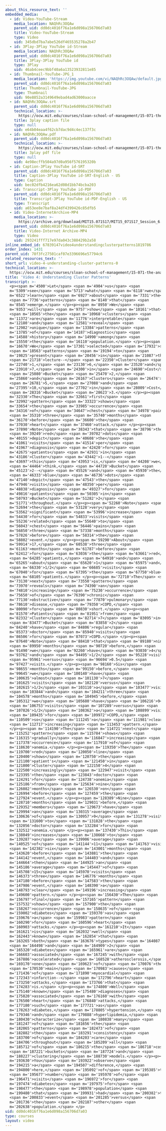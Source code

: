 ```yaml
---
about_this_resource_text: ''
embedded_media:
  - id: Video-YouTube-Stream
    media_location: NAQhRc3OQAw
    parent_uid: dd0dc4016f76a1e6d098a156706d7a03
    title: Video-YouTube-Stream
    type: Video
    uid: 345dbd7ba7abe526df465535278a2b47
  - id: 3Play-3Play YouTube id-Stream
    media_location: NAQhRc3OQAw
    parent_uid: dd0dc4016f76a1e6d098a156706d7a03
    title: 3Play-3Play YouTube id
    type: 3Play
    uid: 46ab4ceec9bbf40a6a13523932811e85
  - id: Thumbnail-YouTube-JPG_1
    media_location: 'https://img.youtube.com/vi/NAQhRc3OQAw/default.jpg'
    parent_uid: dd0dc4016f76a1e6d098a156706d7a03
    title: Thumbnail-YouTube-JPG
    type: Thumbnail
    uid: 90e8852a3149649ebad4ad63000aacce
  - id: NAQhRc3OQAw.srt
    parent_uid: dd0dc4016f76a1e6d098a156706d7a03
    technical_location: >-
      https://ocw.mit.edu/courses/sloan-school-of-management/15-071-the-analytics-edge-spring-2017/clustering/predictive-diagnosis-discovering-patterns-for-disease-detection/video-4-understanding-cluster-patterns/video-4-understanding-cluster-patterns-0/NAQhRc3OQAw.srt
    title: 3play caption file
    type: null
    uid: e64b04eaa4f62cb7dac9d4c4ec137f3c
  - id: NAQhRc3OQAw.pdf
    parent_uid: dd0dc4016f76a1e6d098a156706d7a03
    technical_location: >-
      https://ocw.mit.edu/courses/sloan-school-of-management/15-071-the-analytics-edge-spring-2017/clustering/predictive-diagnosis-discovering-patterns-for-disease-detection/video-4-understanding-cluster-patterns/video-4-understanding-cluster-patterns-0/NAQhRc3OQAw.pdf
    title: 3play pdf file
    type: null
    uid: 4e98ecffb504a97d0a956f576195320b
  - id: Caption-3Play YouTube id-SRT
    parent_uid: dd0dc4016f76a1e6d098a156706d7a03
    title: Caption-3Play YouTube id-SRT-English - US
    type: Caption
    uid: bec02dfb4216ea62d08d1bb74bcba203
  - id: Transcript-3Play YouTube id-PDF
    parent_uid: dd0dc4016f76a1e6d098a156706d7a03
    title: Transcript-3Play YouTube id-PDF-English - US
    type: Transcript
    uid: a653ee8e7baf8a24df4399426c85dfb5
  - id: Video-InternetArchive-MP4
    media_location: >-
      https://archive.org/download/MIT15.071S17/MIT15_071S17_Session_6.3.07_300k.mp4
    parent_uid: dd0dc4016f76a1e6d098a156706d7a03
    title: Video-Internet Archive-MP4
    type: Video
    uid: 293241fff717e97da043c388429b2a58
inline_embed_id: 67839147video4understandingclusterpatterns1819786
order_index: 1431
parent_uid: 78f3fc27501caf07e3396696e57794c6
related_resources_text: ''
short_url: video-4-understanding-cluster-patterns-0
technical_location: >-
  https://ocw.mit.edu/courses/sloan-school-of-management/15-071-the-analytics-edge-spring-2017/clustering/predictive-diagnosis-discovering-patterns-for-disease-detection/video-4-understanding-cluster-patterns/video-4-understanding-cluster-patterns-0
title: 'Video 4: Understanding Cluster Patterns'
transcript: >-
  <p><span m='4500'>Let</span> <span m='4904'>us</span> <span
  m='5309'>see</span> <span m='5713'>what</span> <span m='6118'>we</span> <span
  m='6522'>learn</span> <span m='6927'>about</span> <span m='7331'>the</span>
  <span m='7736'>patterns</span> <span m='8140'>that</span> <span
  m='8545'>emerge.</span> </p><p><span m='8950'>We</span> <span
  m='9353'>will</span> <span m='9757'>show</span> <span m='10161'>that</span>
  <span m='10565'>the</span> <span m='10968'>clusters</span> <span
  m='11372'>are</span> <span m='11776'>interpretable</span> <span
  m='12180'>and</span> <span m='12581'>reveal</span> <span
  m='12982'>unique</span> <span m='13384'>patterns</span> <span
  m='13785'>of</span> <span m='14187'>diagnostic</span> <span
  m='14588'>history</span> <span m='14990'>among</span> <span
  m='15550'>the</span> <span m='16110'>population.</span> </p><p><span
  m='16670'>We</span> <span m='17301'>selected</span> <span m='17932'>six</span>
  <span m='18563'>patterns</span> <span m='19194'>to</span> <span
  m='19825'>present</span> <span m='20456'>in</span> <span m='21087'>this</span>
  <span m='21718'>lecture--</span> <span m='22350'>Cluster</span> <span
  m='22740'>1,</span> <span m='23130'>6,</span> <span m='23520'>and</span> <span
  m='23910'>7,</span> <span m='24300'>in</span> <span m='24690'>Cost</span>
  <span m='25080'>Bucket</span> <span m='25470'>2,</span> <span
  m='25860'>and</span> <span m='26167'>Clusters</span> <span m='26474'>4,</span>
  <span m='26781'>5,</span> <span m='27088'>and</span> <span
  m='27395'>10,</span> <span m='27702'>in</span> <span m='28009'>Cost</span>
  <span m='28316'>Bucket</span> <span m='28623'>3.</span> </p><p><span
  m='32330'>The</span> <span m='32661'>first</span> <span
  m='32992'>pattern</span> <span m='33323'>shows</span> <span
  m='33654'>the</span> <span m='33985'>occurrence</span> <span
  m='34316'>of</span> <span m='34647'>chest</span> <span m='34978'>pain</span>
  <span m='35310'>three</span> <span m='35740'>months</span> <span
  m='36170'>before</span> <span m='36600'>the</span> <span
  m='37030'>heart</span> <span m='37460'>attack.</span> </p><p><span
  m='37890'>Note</span> <span m='38343'>that</span> <span m='38796'>the</span>
  <span m='39249'>red</span> <span m='39702'>dots</span> <span
  m='40155'>depict</span> <span m='40608'>the</span> <span
  m='41061'>visits</span> <span m='41514'>per</span> <span
  m='41967'>diagnosis</span> <span m='42420'>for</span> <span
  m='42675'>patients</span> <span m='42931'>in</span> <span
  m='43186'>Cluster</span> <span m='43442'>1--</span> <span
  m='43697'>this</span> <span m='43953'>is,</span> <span m='44208'>we</span>
  <span m='44464'>think,</span> <span m='44720'>Bucket</span> <span
  m='45123'>2--</span> <span m='45526'>and</span> <span m='45930'>the</span>
  <span m='46333'>blue</span> <span m='46736'>dots</span> <span
  m='47140'>depict</span> <span m='47543'>the</span> <span
  m='47946'>visits</span> <span m='48350'>per</span> <span
  m='48838'>diagnosis</span> <span m='49327'>for</span> <span
  m='49816'>patients</span> <span m='50305'>in</span> <span
  m='50793'>Bucket</span> <span m='51282'>2</span> <span
  m='51771'>throughout.</span> </p><p><span m='52260'>Note</span> <span
  m='52694'>the</span> <span m='53128'>very</span> <span
  m='53562'>significant</span> <span m='53996'>increase</span> <span
  m='54430'>for</span> <span m='54833'>visits</span> <span
  m='55236'>related</span> <span m='55640'>to</span> <span
  m='56043'>chest</span> <span m='56446'>pains</span> <span
  m='56850'>three</span> <span m='57338'>months</span> <span
  m='57826'>before</span> <span m='58314'>the</span> <span
  m='58802'>event.</span> </p><p><span m='59290'>About</span> <span
  m='59914'>17,</span> <span m='60538'>three</span> <span
  m='61163'>months</span> <span m='61787'>before</span> <span
  m='62412'>for</span> <span m='63036'>the</span> <span m='63661'>red</span>
  <span m='64285'>patients,</span> <span m='64910'>and</span> <span
  m='65265'>about</span> <span m='65620'>1</span> <span m='65975'>and</span>
  <span m='66330'>1/2</span> <span m='66685'>visits</span> <span
  m='67040'>for</span> <span m='67395'>the</span> <span m='67750'>blue</span>
  <span m='68105'>patients.</span> </p><p><span m='72710'>The</span> <span
  m='73130'>next</span> <span m='73550'>pattern</span> <span
  m='73970'>reveals</span> <span m='74390'>an</span> <span
  m='74810'>increasing</span> <span m='75230'>occurrence</span> <span
  m='75650'>of</span> <span m='76390'>chronic</span> <span
  m='77130'>obstructive</span> <span m='77870'>pulmonary</span> <span
  m='78610'>disease,</span> <span m='79350'>COPD,</span> <span
  m='80090'>for</span> <span m='80830'>short.</span> </p><p><span
  m='81570'>Patients</span> <span m='81951'>from</span> <span
  m='82332'>Cluster</span> <span m='82714'>7</span> <span m='83095'>in</span>
  <span m='83477'>Bucket</span> <span m='83858'>2</span> <span
  m='84240'>have</span> <span m='84806'>regular</span> <span
  m='85373'>doctor</span> <span m='85940'>visits</span> <span
  m='86506'>for</span> <span m='87073'>COPD.</span> </p><p><span
  m='87640'>Note</span> <span m='88410'>that</span> <span m='89180'>nine</span>
  <span m='89950'>months</span> <span m='90720'>before,</span> <span
  m='91490'>we</span> <span m='92260'>have</span> <span m='93030'>4</span> <span
  m='93762'>and</span> <span m='94495'>1/2</span> <span m='95228'>visits</span>
  <span m='95961'>versus</span> <span m='96694'>0.5</span> <span
  m='97427'>visits.</span> </p><p><span m='98160'>Six</span> <span
  m='98655'>months</span> <span m='99150'>before,</span> <span
  m='99645'>we</span> <span m='100140'>have</span> <span
  m='100635'>almost</span> <span m='101130'>7</span> <span
  m='101625'>visits</span> <span m='102120'>versus</span> <span
  m='102615'>1/2</span> <span m='103110'>a</span> <span m='103477'>visit,</span>
  <span m='103844'>and</span> <span m='104211'>three</span> <span
  m='104578'>months</span> <span m='104945'>before,</span> <span
  m='105312'>we</span> <span m='105680'>have</span> <span m='106216'>9</span>
  <span m='106753'>visits</span> <span m='107289'>versus</span> <span
  m='107826'>1/2</span> <span m='108362'>a</span> <span m='108899'>visit</span>
  <span m='109435'>for</span> <span m='109972'>COPD,</span> <span
  m='110509'>so</span> <span m='111245'>a</span> <span m='111981'>clear</span>
  <span m='112717'>increasing</span> <span m='113453'>pattern.</span>
  </p><p><span m='114190'>The</span> <span m='114721'>next</span> <span
  m='115252'>pattern</span> <span m='115784'>shows</span> <span
  m='116315'>gradually</span> <span m='116847'>increasing</span> <span
  m='117378'>occurrence</span> <span m='117910'>of</span> <span
  m='118630'>anemia.</span> </p><p><span m='119350'>The</span> <span
  m='119700'>red</span> <span m='120050'>line</span> <span
  m='120400'>shows</span> <span m='120750'>the</span> <span
  m='121100'>patient's</span> <span m='121450'>in</span> <span
  m='121800'>Cluster</span> <span m='122150'>4</span> <span
  m='122500'>increasingly</span> <span m='122947'>visit</span> <span
  m='123395'>the</span> <span m='123843'>doctor</span> <span
  m='124291'>for</span> <span m='124738'>anemia</span> <span
  m='125186'>from</span> <span m='125634'>nine</span> <span
  m='126082'>months</span> <span m='126530'>on</span> <span
  m='126994'>before</span> <span m='127459'>the</span> <span
  m='127924'>event.</span> </p><p><span m='128389'>Nine</span> <span
  m='128710'>months</span> <span m='129031'>before,</span> <span
  m='129352'>members</span> <span m='129673'>have</span> <span
  m='129994'>an</span> <span m='130315'>average</span> <span
  m='130636'>of</span> <span m='130957'>9</span> <span m='131278'>visits</span>
  <span m='131600'>to</span> <span m='131828'>the</span> <span
  m='132056'>doctor</span> <span m='132284'>for</span> <span
  m='132512'>anemia.</span> </p><p><span m='137430'>This</span> <span
  m='138049'>increases</span> <span m='138668'>to</span> <span
  m='139287'>an</span> <span m='139906'>average</span> <span
  m='140525'>of</span> <span m='141144'>11</span> <span m='141763'>visits</span>
  <span m='142382'>six</span> <span m='143001'>months</span> <span
  m='143620'>before</span> <span m='143881'>the</span> <span
  m='144142'>event,</span> <span m='144403'>and</span> <span
  m='144664'>then</span> <span m='144925'>an</span> <span
  m='145186'>average</span> <span m='145447'>of</span> <span
  m='145708'>15</span> <span m='145970'>visits</span> <span
  m='146373'>three</span> <span m='146776'>months</span> <span
  m='147180'>before</span> <span m='147583'>the</span> <span
  m='147986'>event,</span> <span m='148390'>a</span> <span
  m='148793'>clear</span> <span m='149196'>increasing</span> <span
  m='149600'>pattern.</span> </p><p><span m='156430'>The</span> <span
  m='156797'>final</span> <span m='157165'>pattern</span> <span
  m='157532'>shows</span> <span m='157900'>the</span> <span
  m='158267'>occurrence</span> <span m='158635'>of</span> <span
  m='159002'>diabetes</span> <span m='159370'>as</span> <span
  m='159676'>a</span> <span m='159983'>pattern</span> <span
  m='160290'>for</span> <span m='160596'>heart</span> <span
  m='160903'>attacks.</span> </p><p><span m='161210'>It</span> <span
  m='161621'>is</span> <span m='162032'>well</span> <span
  m='162443'>known</span> <span m='162854'>that</span> <span
  m='163265'>both</span> <span m='163676'>types</span> <span m='164087'>1</span>
  <span m='164498'>and</span> <span m='164909'>2</span> <span
  m='165320'>diabetes</span> <span m='165961'>are</span> <span
  m='166603'>associated</span> <span m='167245'>with</span> <span
  m='167886'>accelerated</span> <span m='168528'>atherosclerosis,</span> <span
  m='169170'>one</span> <span m='169623'>of</span> <span m='170076'>the</span>
  <span m='170530'>main</span> <span m='170983'>causes</span> <span
  m='171436'>of</span> <span m='171890'>myocardial</span> <span
  m='172343'>infarction--</span> <span m='172796'>heart</span> <span
  m='173250'>attacks,</span> <span m='173766'>that</span> <span
  m='174283'>is.</span> </p><p><span m='174800'>Well</span> <span
  m='175140'>known</span> <span m='175480'>diagnoses</span> <span
  m='175820'>associated</span> <span m='176160'>with</span> <span
  m='176500'>heart</span> <span m='176840'>attacks,</span> <span
  m='177180'>such</span> <span m='177721'>as</span> <span
  m='178263'>diabetes,</span> <span m='178805'>hypertension,</span> <span
  m='179346'>and</span> <span m='179888'>hyperlipidemia,</span> <span
  m='180430'>characterize</span> <span m='180838'>many</span> <span
  m='181247'>of</span> <span m='181656'>the</span> <span
  m='182065'>patterns</span> <span m='182473'>of</span> <span
  m='182882'>the</span> <span m='183291'>consistency</span> <span
  m='183700'>of</span> <span m='184203'>care</span> <span
  m='184706'>throughout</span> <span m='185209'>all</span> <span
  m='185712'>of</span> <span m='186215'>the</span> <span m='186718'>cost</span>
  <span m='187221'>buckets</span> <span m='187724'>and</span> <span
  m='188227'>clustering</span> <span m='188730'>models.</span> </p><p><span
  m='193630'>You</span> <span m='193922'>observe</span> <span
  m='194215'>a</span> <span m='194507'>difference,</span> <span
  m='194800'>here,</span> <span m='195092'>of</span> <span m='195385'>the</span>
  <span m='195677'>number</span> <span m='195970'>of</span> <span
  m='196471'>visits</span> <span m='196972'>for</span> <span
  m='197474'>diabetes</span> <span m='197975'>for</span> <span
  m='198477'>the</span> <span m='198978'>population</span> <span
  m='199480'>that</span> <span m='199931'>had</span> <span m='200382'>the</span>
  <span m='200833'>event</span> <span m='201285'>versus</span> <span
  m='201736'>the</span> <span m='202187'>other</span> <span
  m='202638'>population.</span> </p>
uid: dd0dc4016f76a1e6d098a156706d7a03
type: courses
layout: video
---
```

